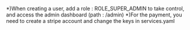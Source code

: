 *)When creating a user, add a role : ROLE_SUPER_ADMIN to take control, and access the admin dashboard (path : /admin)
*)For the payment, you need to create a stripe account and change the keys in services.yaml
